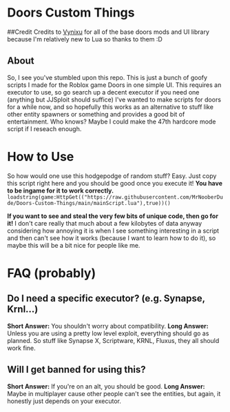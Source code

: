 # Doors Custom Things
##Credit
Credits to [Vynixu](https://github.com/RegularVynixu/) for all of the base doors mods and UI library because I'm relatively new to Lua so thanks to them :D

## About
So, I see you've stumbled upon this repo. This is just a bunch of goofy scripts I made for the Roblox game Doors in one simple UI. This requires an executor to use, so go search up a decent executor if you need one (anything but JJSploit should suffice)
I've wanted to make scripts for doors for a while now, and so hopefully this works as an alternative to stuff like other entity spawners or something and provides a good bit of entertainment. Who knows? Maybe I could make the 47th hardcore mode script if I reseach enough.

# How to Use
So how would one use this hodgepodge of random stuff? Easy. Just copy this script right here and you should be good once you execute it! **You have to be ingame for it to work correctly.**
`loadstring(game:HttpGet(("https://raw.githubusercontent.com/MrNooberDude/Doors-Custom-Things/main/mainScript.lua"),true))()`

**If you want to see and steal the very few bits of unique code, then go for it!** I don't care really that much about a few kilobytes of data anyway considering how annoying it is when I see something interesting in a script and then can't see how it works (because I want to learn how to do it), so maybe this will be a bit nice for people like me.

# FAQ (probably)

## Do I need a specific executor? (e.g. Synapse, Krnl...)
**Short Answer:** You shouldn't worry about compatibility.
**Long Answer:** Unless you are using a pretty low level exploit, everything should go as planned. So stuff like Synapse X, Scriptware, KRNL, Fluxus, they all should work fine.

## Will I get banned for using this?
**Short Answer:** If you're on an alt, you should be good.
**Long Answer:** Maybe in multiplayer cause other people can't see the entities, but again, it honestly just depends on your executor.
